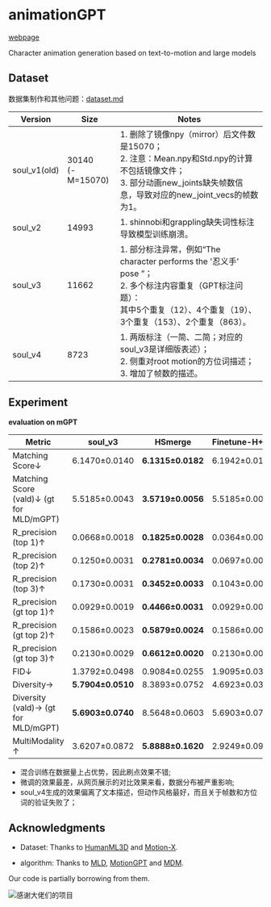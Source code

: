 



# animationGPT

[webpage](https://fyyakaxyy.github.io/animationGPT/)

Character animation generation based on text-to-motion and large models

## Dataset

数据集制作和其他问题：[dataset.md](./dataset/dataset.md)

| Version      | Size                  | Notes                                                        |
| ------------ | --------------------- | ------------------------------------------------------------ |
| soul_v1(old) | 30140<br />(-M=15070) | 1. 删除了镜像npy（mirror）后文件数是15070；<br />2. 注意：Mean.npy和Std.npy的计算不包括镜像文件；<br />3. 部分动画new_joints缺失帧数信息，导致对应的new_joint_vecs的帧数为1。 |
| soul_v2      | 14993                 | 1. shinnobi和grappling缺失词性标注导致模型训练崩溃。         |
| soul_v3      | 11662                 | 1. 部分标注异常，例如“The character performs the '忍义手' pose ”；<br />2. 多个标注内容重复（GPT标注问题）：<br />其中5个重复（12）、4个重复（19）、3个重复（153）、2个重复（863）。 |
| soul_v4      | 8723                  | 1. 两版标注（一简、二简；对应的soul_v3是详细版表述）；<br />2. 侧重对root motion的方位词描述；<br />3. 增加了帧数的描述。 |



## Experiment

**evaluation on mGPT**

| Metric                                   | soul_v3           | HSmerge           | Finetune-H+S3 | soul_v4           |
| ---------------------------------------- | ----------------- | ----------------- | ------------- | ----------------- |
| Matching Score↓                          | 6.1470±0.0140     | **6.1315±0.0182** | 6.1942±0.0127 | 6.2765±0.0183     |
| Matching Score (vald)↓ (gt for MLD/mGPT) | 5.5185±0.0043     | **3.5719±0.0056** | 5.5185±0.0043 | 5.8100±0.0042     |
| R_precision (top 1)↑                     | 0.0668±0.0018     | **0.1825±0.0028** | 0.0364±0.0018 | 0.0342±0.0012     |
| R_precision (top 2)↑                     | 0.1250±0.0031     | **0.2781±0.0034** | 0.0697±0.0029 | 0.0673±0.0015     |
| R_precision (top 3)↑                     | 0.1730±0.0031     | **0.3452±0.0033** | 0.1043±0.0037 | 0.0980±0.0015     |
| R_precision (gt top 1)↑                  | 0.0929±0.0019     | **0.4466±0.0031** | 0.0929±0.0019 | 0.0312±0.0011     |
| R_precision (gt top 2)↑                  | 0.1586±0.0023     | **0.5879±0.0024** | 0.1586±0.0023 | 0.0650±0.0011     |
| R_precision (gt top 3)↑                  | 0.2130±0.0029     | **0.6612±0.0020** | 0.2130±0.0029 | 0.0966±0.0014     |
| FID↓                                     | 1.3792±0.0498     | 0.9084±0.0255     | 1.9095±0.0342 | **0.4270±0.0215** |
| Diversity→                               | **5.7904±0.0510** | 8.3893±0.0752     | 4.6923±0.0325 | 5.0881±0.0410     |
| Diversity (vald)→ (gt for  MLD/mGPT)     | **5.6903±0.0740** | 8.5648±0.0603     | 5.6903±0.0740 | 5.1668±0.0650     |
| MultiModality ↑                          | 3.6207±0.0872     | **5.8888±0.1620** | 2.9249±0.0914 | 1.8734±0.0851     |

- 混合训练在数据量上占优势，因此刷点效果不错;
- 微调的效果最差，从网页展示的对比效果来看，数据分布被严重影响;
- soul_v4生成的效果偏离了文本描述，但动作风格最好，而且关于帧数和方位词的验证失败了；





## Acknowledgments

- Dataset: Thanks to [HumanML3D](https://github.com/EricGuo5513/HumanML3D) and [Motion-X](https://github.com/IDEA-Research/Motion-X).

- algorithm: Thanks to [MLD](https://github.com/ChenFengYe/motion-latent-diffusion), [MotionGPT](https://github.com/OpenMotionLab/MotionGPT) and [MDM](https://github.com/GuyTevet/motion-diffusion-model).

Our code is partially borrowing from them.

![感谢大佬们的项目](README.assets/感谢大佬们的项目.gif)
